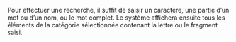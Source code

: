 Pour effectuer une recherche, il suffit de saisir un caractère, une partie d’un mot ou d’un nom, ou le mot complet. 
Le système affichera ensuite tous les éléments de la catégorie sélectionnée contenant la lettre ou le fragment saisi.
